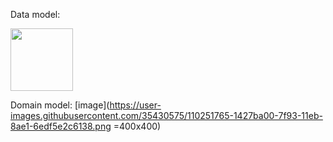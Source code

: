 Data model:

<img src="https://user-images.githubusercontent.com/35430575/110251852-9f08b480-7f93-11eb-8d21-69df8ae5cbe3.png" width="100" height="100">



Domain model:
[image](https://user-images.githubusercontent.com/35430575/110251765-1427ba00-7f93-11eb-8ae1-6edf5e2c6138.png =400x400)
